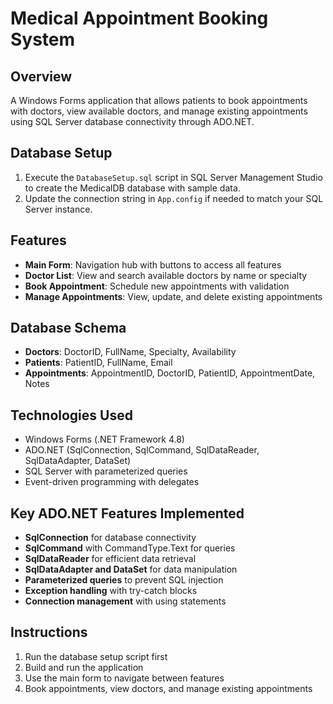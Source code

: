 # Medical Appointment Booking System

## Overview

A Windows Forms application that allows patients to book appointments with doctors, view available doctors, and manage existing appointments using SQL Server database connectivity through ADO.NET.

## Database Setup

1. Execute the `DatabaseSetup.sql` script in SQL Server Management Studio to create the MedicalDB database with sample data.
2. Update the connection string in `App.config` if needed to match your SQL Server instance.

## Features

- **Main Form**: Navigation hub with buttons to access all features
- **Doctor List**: View and search available doctors by name or specialty
- **Book Appointment**: Schedule new appointments with validation
- **Manage Appointments**: View, update, and delete existing appointments

## Database Schema

- **Doctors**: DoctorID, FullName, Specialty, Availability
- **Patients**: PatientID, FullName, Email
- **Appointments**: AppointmentID, DoctorID, PatientID, AppointmentDate, Notes

## Technologies Used

- Windows Forms (.NET Framework 4.8)
- ADO.NET (SqlConnection, SqlCommand, SqlDataReader, SqlDataAdapter, DataSet)
- SQL Server with parameterized queries
- Event-driven programming with delegates

## Key ADO.NET Features Implemented

- **SqlConnection** for database connectivity
- **SqlCommand** with CommandType.Text for queries
- **SqlDataReader** for efficient data retrieval
- **SqlDataAdapter and DataSet** for data manipulation
- **Parameterized queries** to prevent SQL injection
- **Exception handling** with try-catch blocks
- **Connection management** with using statements

## Instructions

1. Run the database setup script first
2. Build and run the application
3. Use the main form to navigate between features
4. Book appointments, view doctors, and manage existing appointments
